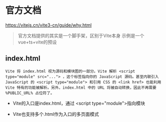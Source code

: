 # 官方文档
https://vitejs.cn/vite3-cn/guide/why.html

> 官方文档提供的其实是一个脚手架，区别于Vite本身
> 示例是一个vue+ts+vite的预设

## index.html

```
Vite 将 index.html 视为源码和模块图的一部分。Vite 解析 <script type="module" src="..."> ，这个标签指向你的 JavaScript 源码。甚至内联引入 JavaScript 的 <script type="module"> 和引用 CSS 的 <link href> 也能利用 Vite 特有的功能被解析。另外，index.html 中的 URL 将被自动转换，因此不再需要 %PUBLIC_URL% 占位符了。
```
* Vite的入口是index.html，通过 \<script type="module">指向模块

* Vite也支持多个.html作为入口的多页面模式